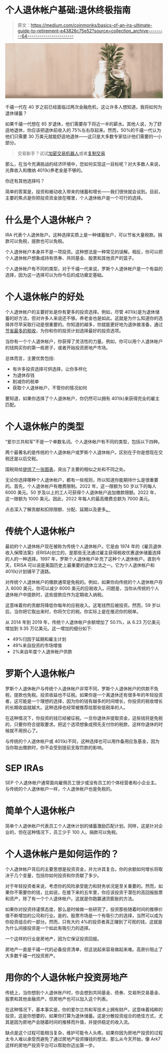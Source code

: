 # 个人退休帐户基础:退休终极指南

> 原文：<https://medium.com/coinmonks/basics-of-an-ira-ultimate-guide-to-retirement-e43826c75e52?source=collection_archive---------64----------------------->

![](img/b2c4ad6b35cd53713f8b3299e59ee284.png)

千禧一代在 40 岁之前已经面临过两次金融危机，这让许多人想知道，我将如何为退休储蓄？

如果千禧一代想在 65 岁退休，他们需要存下将近一半的薪水。其他人说，为了舒适地退休，你应该把退休前收入的 75%左右存起来。然而，50%的千禧一代认为他们只需要 30 万美元就能舒适地退休——这只是大多数专家估计他们需要的一小部分。

> 交易新手？试试[加密交易机器人](/coinmonks/crypto-trading-bot-c2ffce8acb2a)或者[复制交易](/coinmonks/top-10-crypto-copy-trading-platforms-for-beginners-d0c37c7d698c)

那么，在当今充满挑战的经济环境中，您如何实现这一目标呢？对大多数人来说，光靠收入和缴纳 401(k)养老金是不够的。

你还有其他选择吗？

简单的答案是，投资和被动收入带来的储蓄和增长——我们很快就会谈到。目前，主要的焦点是你把投资资金放在哪里，个人退休帐户是一个可行的选择。

# 什么是个人退休帐户？

IRA 代表个人退休账户。这种选择实质上是一种储蓄账户，可以节省大量税款。捐款可以免税，提款也可以免税。

个人退休帐户本身并不是一项投资。这种想法是一种常见的误解。相反，你可以把个人退休帐户想象成持有债券、共同基金、股票和其他资产的篮子。

个人退休帐户有不同的类型，对于千禧一代来说，罗斯个人退休帐户是一个有益的选择，因为这一选择可以为你今后的成功奠定基础。

# 个人退休帐户的好处

个人退休帐户的主要好处是你有更多的投资选择。例如，尽管 401(k)是为退休储蓄的好方法，但对许多人来说还不够。养老金也是如此。这就是为什么知道你的选择并尽早采取行动是很重要的。你知道的越多，你就能更好地为退休做准备，通过[节省最多的税收](https://blog.ark7.com/blog/why-rich-people-pay-less-in-taxes/)，为你和你的投资计划选择最好的投资选项。

当你有一个个人退休帐户，你获得了灵活性的力量。例如，你可以用个人退休帐户的钱购买你的第一栋房子，或者开始投资房地产市场。

总体而言，主要优势包括:

*   有许多投资选择可供选择，让你多样化
*   为退休存钱
*   削减你的税单
*   获取个人退休帐户，不管你的情况如何

要知道，如果你选择了个人退休帐户，你仍然可以拥有 401(k)来获得完全的雇主匹配。

# 个人退休帐户的类型

“爱尔兰共和军”不是一个单数名词。个人退休帐户有不同的类型，包括以下四种。

两个最著名的是传统的个人退休帐户或罗斯个人退休帐户。区别在于你是想现在交税还是以后交税。

国税局给[提供了一张图表](https://www.irs.gov/retirement-plans/traditional-and-roth-iras)，突出了主要的相似之处和不同之处。

无论你选择哪种个人退休帐户，都有一些规则，所以知道你能期待什么是很重要的。首先，个人退休帐户有缴费限制。2022 年，这一限额为 50 岁以下的每人 6000 美元。50 岁及以上的工人可获得个人退休帐户追加缴款限额。2022 年，这一限额为 1000 美元。因此，2022 年每人的最高缴费总额为 7000 美元。

点击深入了解贡献和扣除限额、分配、延期以及更多[。](https://www.irs.gov/retirement-plans/individual-retirement-arrangements-iras)

# 传统个人退休帐户

最初的个人退休帐户现在被称为传统个人退休帐户。它是由 1974 年的《雇员退休收入保障法案》(ERISA)创立的，是那些无法通过雇主获得税收优惠退休储蓄选择的人的一种选择。1997 年，罗斯个人退休帐户补充了这种个人退休帐户。直到今天，ERISA 可以说是美国历史上最重要的退休立法之一。它为个人退休帐户和 401(k)计划铺平了道路。

对传统个人退休帐户的缴款通常是免税的。例如，如果你向传统的个人退休帐户存入 6000 美元，你可以减少 6000 美元的应税收入。问题是，当你从传统的个人退休帐户中提款时，这些提款应作为定期收入纳税。

这意味着你的贡献将降低你每年的应税收入。这笔钱然后被投资。然而，59 岁以后，当你把它取出来时，你将欠它的税。你实际上是在推迟你的税单。

从 2014 年到 2019 年，传统个人退休帐户余额增加了 50.1%，从 6.23 万亿美元增加到 9.35 万亿美元。这一增加的细分如下:

*   49%归因于延期和雇主计划
*   49%来自投资的市场增值
*   2%来自年度个人退休帐户供款

# 罗斯个人退休帐户

罗斯个人退休帐户与传统个人退休帐户非常不同，罗斯个人退休帐户的供款不免税，提款也免税。投资收益也不征税。如果你是一个离退休还有很多年的年轻投资者，这可能是一个理想的选择，因为你的钱有越多的时间增长，你投资的税收增长的长期收益就越大。这种选择也经常被推荐给那些低税率的人。

在这种情况下，你投资的钱已经被征税。一旦你退休并提取资金，这些钱将是免税的，只要你符合提取要求。把这个选项想象成预先支付你的税款，这样你退休的时候就不用担心了。

与传统的个人退休帐户或 401(k)不同，这种选择也可以用作备用应急基金，因为当你取出缴款时，你不会受到提前支取罚款的影响。

# SEP IRAs

SEP 个人退休帐户通常面向雇佣员工很少或没有员工的个体经营者和小企业主。与传统的个人退休帐户一样，个人退休帐户也是免税的。

# 简单个人退休帐户

简单个人退休帐户代表员工个人退休计划的储蓄激励匹配计划。同样，这是针对企业的，但在这种情况下，员工少于 100 人。捐款可以免税。

# 个人退休帐户是如何运作的？

个人退休帐户背后的主要思想是投资资金，并允许其复合。你的余额如何增长将取决于几个变量，包括你如何投资和你贡献了多少。

对于年轻投资者来说，考虑你的风险承受能力和财务状况是至关重要的。然而，如果你不需要你的钱，比如说，在接下来的五年里，你应该投资于潜在的高回报股票和资产，除了有一个个人退休帐户。这就是你跑赢通货膨胀的方法。

如果你对投资持谨慎态度，那么是时候做一些研究了，投资那些随着时间的推移价值不断增加的公司和行业。是的，股票市场是一个有吸引力的选择，当然可以成为你投资组合的一部分。然而，只有大约 4%的投资者真正赚到了可观的钱，这就是为什么间接投资是一个如此有吸引力的选择。

一个这样的行业是房地产，因为它保证投资回报。

房地产一直是千禧一代的必备投资清单，但这说起来容易做起来难。高房价阻止了大多数千禧一代投资房产。

# 用你的个人退休帐户投资房地产

传统上，当你想到个人退休账户时，你会想到共同基金、债券、交易所交易基金、股票和其他金融资产，但房地产也可以加入这个列表。

在这种情况下，基本事实是，你的爱尔兰共和军技术上拥有财产。这意味着纯粹的投资，这是你想要的，如果你打算为退休储蓄。这是分散投资组合的绝佳方式，尤其是因为房地产会随着时间的推移而升值，并提供稳定的收入流。

缺点是这个过程可能相当复杂，维护可能令人头疼。如果你因为房地产投资的过程太令人难以承受而避免了通过房地产投资赚钱的想法，那么从今天开始，像 Ark7 这样的房地产投资平台可以帮助你迈出第一步。